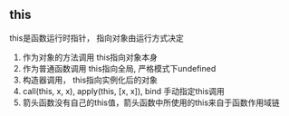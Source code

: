 ## this
this是函数运行时指针， 指向对象由运行方式决定
1. 作为对象的方法调用 this指向对象本身
2. 作为普通函数调用 this指向全局, 严格模式下undefined
3. 构造器调用， this指向实例化后的对象
4. call(this, x, x), apply(this, [x, x]), bind 手动指定this调用
5. 箭头函数没有自己的this值，箭头函数中所使用的this来自于函数作用域链